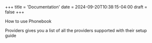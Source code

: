 +++
title = 'Documentation'
date = 2024-09-20T10:38:15-04:00
draft = false
+++

How to use Phonebook

Providers gives you a list of all the providers supported with their setup guide
